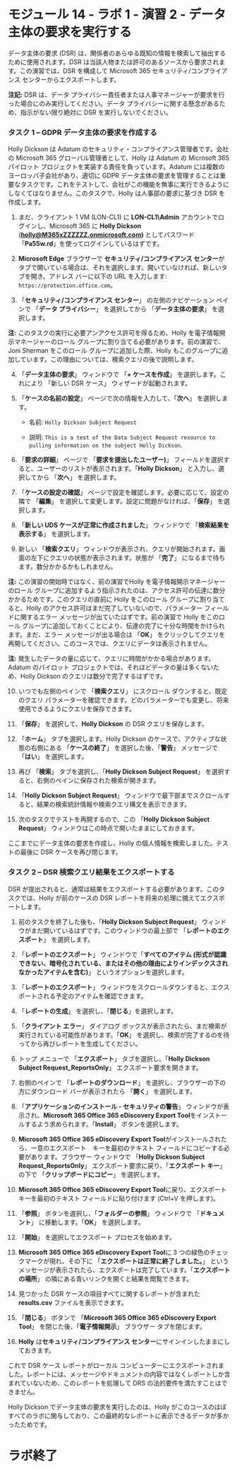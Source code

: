 # モジュール 14 - ラボ 1 - 演習 2 - データ主体の要求を実行する 

データ主体の要求 (DSR) は、関係者のあらゆる既知の情報を検索して抽出するために使用されます。DSR は当該人物または許可のあるソースから要求されます。この演習では、DSR を構成して Microsoft 365 セキュリティ/コンプライアンス センターからエクスポートします。

**注記:** DSR は、データ プライバシー責任者または人事マネージャーが要求を行った場合にのみ実行してください。データ プライバシーに関する懸念があるため、指示がない限り絶対に DSR を実行しないでください。

### タスク 1 – GDPR データ主体の要求を作成する

Holly Dickson は Adatum のセキュリティ・コンプライアンス管理者です。会社の Microsoft 365 グローバル管理者として、Holly は Adatum の Microsoft 365 パイロット プロジェクトを実装する責任を負っています。Adatum には複数のヨーロッパ子会社があり、適切に GDPR データ主体の要求を管理することは重要なタスクです。これをテストして、会社がこの機能を無事に実行できるようにしなくてはなりません。このタスクで、Holly は人事部の要求に基づき DSR を作成します。

1. まだ、クライアント 1 VM (LON-CL1) に **LON-CL1\Admin** アカウントでログインし、Microsoft 365 に **Holly Dickson** (**holly@M365xZZZZZZ.onmicrosoft.com)** としてパスワード「**Pa55w.rd**」を使ってログインしているはずです。 

2. **Microsoft Edge** ブラウザーで **セキュリティ/コンプライアンス センター**がタブで開いている場合は、それを選択します。開いていなければ、新しいタブを開き、アドレス バーに以下の URL を入力します: `https://protection.office.com`。 

3. 「**セキュリティ/コンプライアンス センター**」 の左側のナビゲーション ペインで 「**データ プライバシー**」 を選択してから 「**データ主体の要求**」 を選択します。  

‎**注:** このタスクの実行に必要アンアクセス許可を得るため、Holly を電子情報開示マネージャーのロール グループに割り当てる必要があります。前の演習で、Joni Sherman をこのロール グループに追加した際、Holly もこのグループに追加しています。この理由については、検索クエリの後で説明します。 

4. 「**データ主体の要求**」 ウィンドウで 「**+ ケースを作成**」 を選択します。これにより 「新しい DSR ケース」 ウィザードが起動されます。

5. 「**ケースの名前の設定**」 ページで次の情報を入力して、「**次へ**」 を選択します。

	- 名前: `Holly Dickson Subject Request`

	- 説明: `This is a test of the Data Subject Request resource to pulling information on the subject Holly Dickson`.

6. 「**要求の詳細**」 ページで 「**要求を提出したユーザー)**」 フィールドを選択すると、ユーザーのリストが表示されます。「**Holly Dickson**」 と入力し、選択してから 「**次へ**」 を選択します。

7. 「**ケースの設定の確認**」 ページで設定を確認します。必要に応じて、設定の隣で 「**編集**」 を選択して変更します。設定に問題がなければ、「**保存**」 を選択します。

8. 「**新しい UDS ケースが正常に作成されました**」 ウィンドウで 「**検索結果を表示する**」 を選択します。

9. 新しい 「**検索クエリ**」 ウィンドウが表示され、クエリが開始されます。画面の左下にクエリの状態が表示されます。状態が 「**完了**」 になるまで待ちます。数分かかるかもしれません。 

**注:** この演習の開始時ではなく、前の演習でHolly を電子情報開示マネージャーのロール グループに追加するよう指示されたのは、アクセス許可の伝達に数分かかるためです。このクエリの直前に Holly をこのロール グループに割り当てると、Holly のアクセス許可はまだ完了していないので、パラメーター フィールドに関するエラー メッセージが出ていたはずです。前の演習で Holly をこのロール グループに追加しておくことにより、伝達の完了に十分な時間をかけられます。まだ、エラー メッセージが出る場合は 「**OK**」 をクリックしてクエリを再開してください。このコースでは、クエリにデータは表示されません。   
	
‎**注:** 発生したデータの量に応じて、クエリに時間がかかる場合があります。Adatum のパイロット プロジェクトでは、それほどデータの量は多くないため、Holly Dickson のクエリは数分で完了するはずです。

10. いつでも左側のペインで 「**検索クエリ**」 にスクロール ダウンすると、既定のクエリ パラメーターを確認できます。どのパラメーターでも変更し、将来使用できるようにクエリを保存できます。

11. 「**保存**」 を選択して、**Holly Dickson** の DSR クエリを保存します。

12. 「**ホーム**」 タブを選択します。Holly Dickson のケースで、アクティブな状態の右側にある 「**ケースの終了**」 を選択した後、「**警告**」 メッセージで 「**はい**」 を選択します。 

13. 再び 「**検索**」 タブを選択し、「**Holly Dickson Subject Request**」 を選択すると、右側のペインに保存された検索が開きます。 

14. 「**Holly Dickson Subject Request**」 ウィンドウで最下部までスクロールすると、結果の検索統計情報や検索クエリ構文を表示できます。 

15. 次のタスクでテストを再開するので、この 「**Holly Dickson Subject Request**」 ウィンドウはこの時点で開いたままにしておきます。

ここまでにデータ主体の要求を作成し、Holly の個人情報を検索しました。テストの最後に DSR ケースを再び閉じます。 


### タスク 2 – DSR 検索クエリ結果をエクスポートする

DSR が提出されると、通常は結果をエクスポートする必要があります。このタスクでは、Holly が前のケースの DSR レポートを将来の処理に備えてエクスポートします。

1. 前のタスクを終了した後も、「**Holly Dickson Subject Request**」 ウィンドウがまだ開いているはずです。このウィンドウの最上部で 「**レポートのエクスポート**」 を選択します。

1. 「**レポートのエクスポート**」 ウィンドウで「**すべてのアイテム (形式が認識できない、暗号化されている、またはその他の理由によりインデックスされなかったアイテムを含む)**」 というオプションを選択します。

1. 「**レポートのエクスポート**」 ウィンドウをスクロールダウンすると、エクスポートされる予定のアイテムを確認できます。 

1. 「**レポートの生成**」 を選択し、「**閉じる**」を選択します。

1. 「**クライアント エラー**」 ダイアログ ボックスが表示されたら、まだ検索が実行されている可能性があります。「**OK**」 を選択し、検索が完了するのを待ってから再びレポートを生成してください。 

1. トップ メニューで 「**エクスポート**」 タブを選択し、「**Holly Dickson Subject Request_ReportsOnly**」 エクスポート要求を開きます。

1. 右側のペインで 「**レポートのダウンロード**」 を選択し、ブラウザーの下の方にダウンロード バーが表示されたら 「**開く**」 を選択します。

1. 「**アプリケーションのインストール - セキュリティの警告**」 ウィンドウが表示され、**Microsoft 365 Office 365 eDiscovery Export Tool**をインストールするよう求められます。「**Install**」 ボタンを選択します。

1. **Microsoft 365 Office 365 eDiscovery Export Tool**がインストールされたら、一意のエクスポート　キーを最初のテキスト フィールドにコピーする必要があります。ブラウザー ウィンドウで 「**Holly Dickson Subject Request_ReportsOnly**」 エクスポート要求に戻り、「**エクスポート キー**」 の下で 「**クリップボードにコピー**」 を選択します。

1. **Microsoft 365 Office 365 eDiscovery Export Tool**に戻り、エクスポート キーを最初のテキスト フィールドに貼り付けます (Ctrl+V を押します)。

1. 「**参照**」 ボタンを選択し、「**フォルダーの参照**」 ウィンドウで 「**ドキュメント**」 に移動します。「**OK**」 を選択します。

1. 「**開始**」 を選択してエクスポート プロセスを始めます。

1. **Microsoft 365 Office 365 eDiscovery Export Tool**に 3 つの緑色のチェックマークが現れ、その下に 「**エクスポートは正常に終了しました。**」 というメッセージが表示されたら、エクスポートは完了しています。「**エクスポートの場所**」 の隣にある青いリンクを開くと結果を閲覧できます。

1. 見つかった DSR ケースの項目すべてに関するレポートが含まれた **results.csv** ファイルを表示できます。

1. 「**閉じる**」 ボタンで 「**Microsoft 365 Office 365 eDiscovery Export Tool**」 を閉じた後、「**電子情報開示**」 ブラウザー タブを閉じます。

1. **Holly** は**セキュリティ/コンプライアンス センター**にサインインしたままにしておきます。

これで DSR ケース レポートがローカル コンピューターにエクスポートされました。レポートには、メッセージやドキュメントの内容ではなくレポートしか含まれていないため、このレポートを処理して DRS の法的要件を満たすことはできません。

Holly Dickson でデータ主体の要求を実行したのは、Holly がこのコースのほぼすべてのラボに関与しており、この最終的なレポートに表示できるデータが多かったためです。


# ラボ終了  
